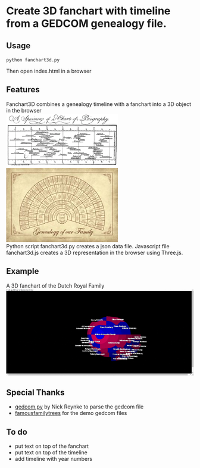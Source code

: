 # Create 3D fanchart with timeline from a GEDCOM genealogy file.
## Usage
```
python fanchart3d.py
```
Then open index.html in a browser
## Features
Fanchart3D combines a genealogy timeline with a fanchart into a 3D object in the browser<br>
[![](img/PriestleyChart.gif)](img/PriestleyChart.gif) 
[![](img/fanchart.jpg)](img/fanchart.jpg) <br>
Python script fanchart3d.py creates a json data file.
Javascript file fanchart3d.js creates a 3D representation in the browser using Three.js.
## Example
A 3D fanchart of the Dutch Royal Family
[![Dutch Royal Family](img/dutchroyalfamily.gif)](img/dutchroyalfamily.gif) 
## Special Thanks
- [gedcom.py](https://github.com/nickreynke/python-gedcom) by Nick Reynke to parse the gedcom file
- [famousfamilytrees](http://famousfamilytrees.blogspot.com/?m=1) for the demo gedcom files
## To do
- put text on top of the fanchart
- put text on top of the timeline
- add timeline with year numbers
